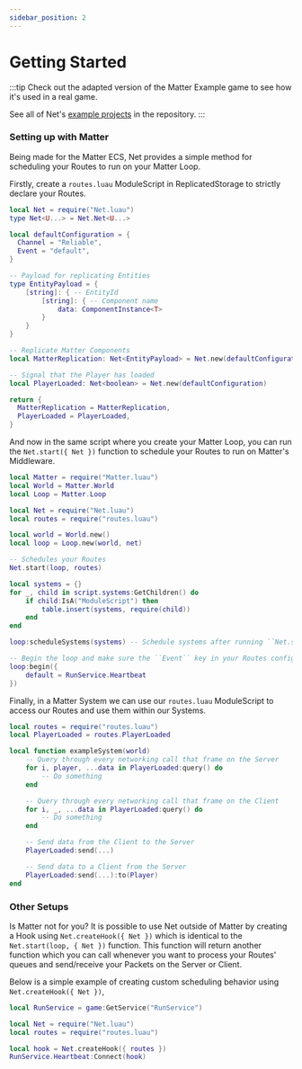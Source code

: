 ```yaml
---
sidebar_position: 2
---
```


# Getting Started

:::tip
Check out the adapted version of the Matter Example game to see how it's used in a real game.

See all of Net's [example projects](https://github.com/YetAnotherClown/Net/tree/main/examples) in the repository.
:::

### Setting up with Matter

Being made for the Matter ECS, Net provides a simple method for scheduling your Routes to run
on your Matter Loop.

Firstly, create a ``routes.luau`` ModuleScript in ReplicatedStorage to strictly declare your Routes.

```lua title="routes.luau"
local Net = require("Net.luau")
type Net<U...> = Net.Net<U...>

local defaultConfiguration = {
  Channel = "Reliable",
  Event = "default",
}

-- Payload for replicating Entities
type EntityPayload = {
    [string]: { -- EntityId
        [string]: { -- Component name
            data: ComponentInstance<T>
        }
    }
}

-- Replicate Matter Components
local MatterReplication: Net<EntityPayload> = Net.new(defaultConfiguration)

-- Signal that the Player has loaded
local PlayerLoaded: Net<boolean> = Net.new(defaultConfiguration)

return {
  MatterReplication = MatterReplication,
  PlayerLoaded = PlayerLoaded,
}
```

And now in the same script where you create your Matter Loop, you can run the ``Net.start({ Net })``
function to schedule your Routes to run on Matter's Middleware.

```lua title="init.server.luau / init.client.luau"
local Matter = require("Matter.luau")
local World = Matter.World
local Loop = Matter.Loop

local Net = require("Net.luau")
local routes = require("routes.luau")

local world = World.new()
local loop = Loop.new(world, net)

-- Schedules your Routes
Net.start(loop, routes)

local systems = {}
for _, child in script.systems:GetChildren() do
    if child:IsA("ModuleScript") then
        table.insert(systems, require(child))
    end
end

loop:scheduleSystems(systems) -- Schedule systems after running ``Net.start()``

-- Begin the loop and make sure the ``Event`` key in your Routes configuration are added here
loop:begin({
    default = RunService.Heartbeat
})
```

Finally, in a Matter System we can use our ``routes.luau`` ModuleScript to access our Routes and
use them within our Systems.

```lua title="systems/exampleSystem.luau"
local routes = require("routes.luau")
local PlayerLoaded = routes.PlayerLoaded

local function exampleSystem(world)
    -- Query through every networking call that frame on the Server
    for i, player, ...data in PlayerLoaded:query() do
        -- Do something
    end

    -- Query through every networking call that frame on the Client
    for i, _, ...data in PlayerLoaded:query() do
        -- Do something
    end

    -- Send data from the Client to the Server
    PlayerLoaded:send(...)

    -- Send data to a Client from the Server
    PlayerLoaded:send(...):to(Player)
end
```

### Other Setups

Is Matter not for you? It is possible to use Net outside of Matter by creating a Hook using ``Net.createHook({ Net })``
which is identical to the ``Net.start(loop, { Net })`` function. This function will return another function which you can
call whenever you want to process your Routes' queues and send/receive your Packets on the Server or Client.

Below is a simple example of creating custom scheduling behavior using ``Net.createHook({ Net })``,
```lua
local RunService = game:GetService("RunService")

local Net = require("Net.luau")
local routes = require("routes.luau")

local hook = Net.createHook({ routes })
RunService.Heartbeat:Connect(hook)
```